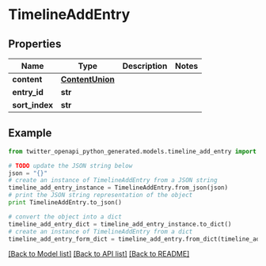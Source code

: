 # TimelineAddEntry


## Properties

Name | Type | Description | Notes
------------ | ------------- | ------------- | -------------
**content** | [**ContentUnion**](ContentUnion.md) |  | 
**entry_id** | **str** |  | 
**sort_index** | **str** |  | 

## Example

```python
from twitter_openapi_python_generated.models.timeline_add_entry import TimelineAddEntry

# TODO update the JSON string below
json = "{}"
# create an instance of TimelineAddEntry from a JSON string
timeline_add_entry_instance = TimelineAddEntry.from_json(json)
# print the JSON string representation of the object
print TimelineAddEntry.to_json()

# convert the object into a dict
timeline_add_entry_dict = timeline_add_entry_instance.to_dict()
# create an instance of TimelineAddEntry from a dict
timeline_add_entry_form_dict = timeline_add_entry.from_dict(timeline_add_entry_dict)
```
[[Back to Model list]](../README.md#documentation-for-models) [[Back to API list]](../README.md#documentation-for-api-endpoints) [[Back to README]](../README.md)


